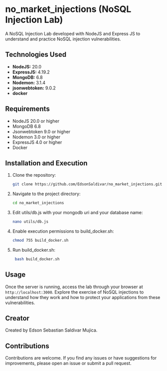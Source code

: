 # no_market_injections (NoSQL Injection Lab)

A NoSQL Injection Lab developed with NodeJS and Express JS to understand and practice NoSQL injection vulnerabilities.

## Technologies Used

- **NodeJS:** 20.0
- **ExpressJS:** 4.19.2
- **MongoDB:** 6.8
- **Nodemon:** 3.1.4
- **jsonwebtoken:** 9.0.2
- **docker**

## Requirements

- NodeJS 20.0 or higher
- MongoDB 6.8
- Jsonwebtoken 9.0 or higher
- Nodemon 3.0 or higher
- ExpressJS 4.0 or higher
- Docker

## Installation and Execution

1. Clone the repository:
    ```bash
    git clone https://github.com/EdsonSaldivar/no_market_injections.git
    ```
2. Navigate to the project directory:
    ```bash
    cd no_market_injections
    ```
3. Edit utils/db.js with your mongodb uri and your database name:
    ```bash
    nano utils/db.js
    ```
4. Enable execution permissions to build_docker.sh:
    ```bash
    chmod 755 build_docker.sh
    ```
5. Run build_docker.sh:
   ```bash
    bash build_docker.sh
    ```
## Usage

Once the server is running, access the lab through your browser at `http://localhost:3000`. Explore the exercise of NoSQL injections to understand how they work and how to protect your applications from these vulnerabilities.

## Creator

Created by Edson Sebastian Saldivar Mujica.

## Contributions

Contributions are welcome. If you find any issues or have suggestions for improvements, please open an issue or submit a pull request.
